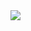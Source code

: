 <img src="https://capsule-render.vercel.app/api?type=cylinder&color=auto&height=300&section=header&text=My%20Playground&fontSize=90" />
